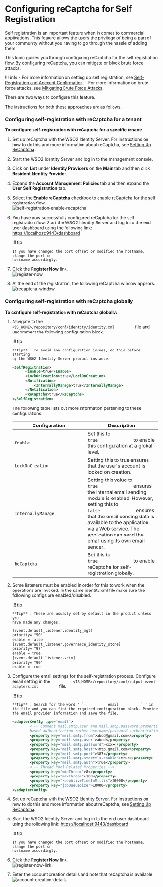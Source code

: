 # Configuring reCaptcha for Self Registration

Self registration is an important feature when in comes to commercial
applications. This feature allows the users the privilege of being a
part of your community without you having to go through the hassle of
adding them.

This topic guides you through configuring reCaptcha for the self
registration flow. By configuring reCaptcha, you can mitigate or block
brute force attacks.

!!! info 
    -   For more information on setting up self registration, see
        [Self-Registration and Account
        Confirmation](../../learn/self-registration-and-account-confirmation).
    -   For more information on brute force attacks, see [Mitigating Brute
        Force Attacks](../../learn/mitigating-brute-force-attacks).

There are two ways to configure this feature.

The instructions for both these approaches are as follows.

### Configuring self-registration with reCaptcha for a tenant

**To configure self-registration with reCaptcha for a specific tenant:**

1.  Set up reCaptcha with the WSO2 Identity Server. For instructions on
    how to do this and more information about reCaptcha, see [Setting Up
    ReCaptcha](../../learn/setting-up-recaptcha)
    .
2.  Start the WSO2 Identity Server and log in to the management console.
3.  Click on **List** under **Identity Providers** on the **Main** tab
    and then click **Resident Identity Provider**.
4.  Expand the **Account Management Policies** tab and then expand the
    **User Self Registration** tab.
5.  Select the **Enable reCaptcha** checkbox to enable reCaptcha for the
    self registration flow.  
    ![self-registration-enable-recaptcha](../../assets/img/using-wso2-identity-server/self-registration-enable-recaptcha.png)
6.  You have now successfully configured reCaptcha for the self
    registration flow. Start the WSO2 Identity Server and log in to the
    end user dashboard using the following link:
    <https://localhost:9443/dashboard>

    !!! tip
    
        If you have changed the port offset or modified the hostname, change the port or
        hostname accordingly.
    

7.  Click the **Register Now** link.  
    ![register-now](../../assets/img/using-wso2-identity-server/register-now.png)
8.  At the end of the registration, the following reCaptcha window
    appears.  
    ![recaptcha-window](../../assets/img/using-wso2-identity-server/recaptcha-window.png) 

### Configuring self-registration with reCaptcha globally

**To configure self-registration with reCaptcha globally:**

1.  Navigate to the
    `           <IS_HOME>/repository/conf/identity/identity.xml          `
    file and uncomment the following configuration block.

    !!! tip
    
        **Tip** : To avoid any configuration issues, do this before starting
        up the WSO2 Identity Server product instance.
    

    ``` xml
    <SelfRegistration>
          <Enable>true</Enable>
          <LockOnCreation>true</LockOnCreation>
          <Notification>
              <InternallyManage>true</InternallyManage>
          </Notification>
          <ReCaptcha>true</ReCaptcha>
    </SelfRegistration>
    ```

    The following table lists out more information pertaining to these
    configurations.

    <table>
    <colgroup>
    <col style="width: 50%" />
    <col style="width: 50%" />
    </colgroup>
    <thead>
    <tr class="header">
    <th>Configuration</th>
    <th>Description</th>
    </tr>
    </thead>
    <tbody>
    <tr class="odd">
    <td><pre><code>Enable</code></pre></td>
    <td>Set this to <code>               true              </code> to enable this configuration at a global level.</td>
    </tr>
    <tr class="even">
    <td><pre><code>LockOnCreation</code></pre></td>
    <td>Setting this to true ensures that the user's account is locked on creation.</td>
    </tr>
    <tr class="odd">
    <td><pre><code>InternallyManage</code></pre></td>
    <td>Setting this value to <code>               true              </code> ensures the internal email sending module is enabled. However, setting this to <code>               false              </code> ensures that the email sending data is available to the application via a Web service. The application can send the email using its own email sender.</td>
    </tr>
    <tr class="even">
    <td><pre><code>ReCaptcha</code></pre></td>
    <td>Set this to <code>               true              </code> to enable reCaptcha for self-registration globally.</td>
    </tr>
    </tbody>
    </table>

2.  Some listeners must be enabled in order for this to work when the
    operations are invoked. In the same identity.xml file make sure the
    following configs are enabled/disabled.

    !!! tip
    
        **Tip** : These are usually set by default in the product unless you
        have made any changes.
    

    ``` xml
    [event.default_listener.identity_mgt]
    priority= "50"
    enable = false
    [event.default_listener.governance_identity_store]
    priority= "97"
    enable = true
    [event.default_listener.scim]
    priority= "90"
    enable = true
    ```

3.  Configure the email settings for the self-registration
    process. Configure email setting in the
    `           <IS_HOME>/repository/conf/output-event-adapters.xml          `
    file.

    !!! tip
    
        **Tip** : Search for the word ' `           email          ` ' in
        the file and you can find the required configuration block. Provide
        the email provider information and save the file.
    

    ``` xml
    <adapterConfig type="email">
            <!-- Comment mail.smtp.user and mail.smtp.password properties to support connecting SMTP servers which use trust
            based authentication rather username/password authentication -->
            <property key="mail.smtp.from">abcd@gmail.com</property>
            <property key="mail.smtp.user">abcd</property>
            <property key="mail.smtp.password">xxxx</property>
            <property key="mail.smtp.host">smtp.gmail.com</property>
            <property key="mail.smtp.port">587</property>
            <property key="mail.smtp.starttls.enable">true</property>
            <property key="mail.smtp.auth">true</property>
            <!-- Thread Pool Related Properties -->
            <property key="minThread">8</property>
            <property key="maxThread">100</property>
            <property key="keepAliveTimeInMillis">20000</property>
            <property key="jobQueueSize">10000</property>
    </adapterConfig>
    ```

4.  Set up reCaptcha with the WSO2 Identity Server. For instructions on
    how to do this and more information about reCaptcha, see [Setting Up
    ReCaptcha](../../learn/setting-up-recaptcha).
5.  Start the WSO2 Identity Server and log in to the end user dashboard
    using the following link: <https://localhost:9443/dashboard>

    !!! tip
    
        If you have changed the port offset or modified the hostname, change the port or
        hostname accordingly. 

6.  Click the **Register Now** link.  
    ![register-now-link](../../assets/img/using-wso2-identity-server/register-now-link.png)
7.  Enter the account creation details and note that reCaptcha is
    available.  
    ![account-creation-details](../../assets/img/using-wso2-identity-server/account-creation-details.png)

